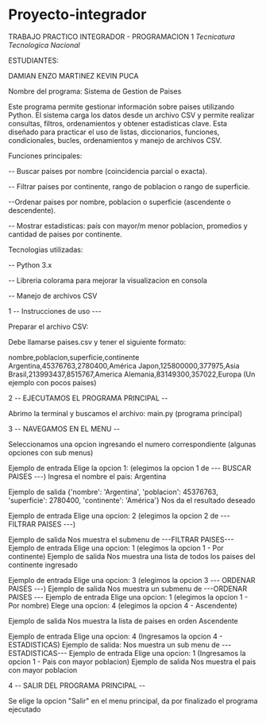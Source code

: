 # Proyecto-integrador
TRABAJO PRACTICO INTEGRADOR - PROGRAMACION 1
*Tecnicatura Tecnologica Nacional*

ESTUDIANTES:

DAMIAN ENZO MARTINEZ 
KEVIN PUCA 


Nombre del programa: Sistema de Gestion de Paises

Este programa permite gestionar información sobre paises utilizando Python. El sistema carga los datos desde un archivo CSV y permite realizar consultas, filtros, ordenamientos y obtener estadisticas clave. Esta diseñado para practicar el uso de listas, diccionarios, funciones, condicionales, bucles, ordenamientos y manejo de archivos CSV.

Funciones principales:

-- Buscar paises por nombre (coincidencia parcial o exacta).

-- Filtrar paises por continente, rango de poblacion o rango de superficie.

--Ordenar paises por nombre, poblacion o superficie (ascendente o descendente).

-- Mostrar estadisticas: país con mayor/m menor poblacion, promedios y cantidad de paises por continente.

Tecnologias utilizadas:

-- Python 3.x

-- Libreria colorama para mejorar la visualizacion en consola

-- Manejo de archivos CSV


1 -- Instrucciones de uso ---

Preparar el archivo CSV:

Debe llamarse paises.csv y tener el siguiente formato:

nombre,poblacion,superficie,continente
Argentina,45376763,2780400,América
Japon,125800000,377975,Asia
Brasil,213993437,8515767,America
Alemania,83149300,357022,Europa
(Un ejemplo con pocos paises)

2 -- EJECUTAMOS EL PROGRAMA PRINCIPAL -- 

Abrimo la terminal y buscamos el archivo: main.py (programa principal)

3 -- NAVEGAMOS EN EL MENU --

Seleccionamos una opcion ingresando el numero correspondiente (algunas opciones con sub menus)

Ejemplo de entrada 
Elige la opcion 1: (elegimos la opcion 1 de --- BUSCAR PAISES ---)
Ingresa el nombre el pais: Argentina

Ejemplo de salida
{'nombre': 'Argentina', 'poblacion': 45376763, 'superficie': 2780400, 'continente': 'América'}
Nos da el resultado deseado 

Ejemplo de entrada
Elige una opcion: 2 (elegimos la opcion 2 de --- FILTRAR PAISES ---)

Ejemplo de salida
Nos muestra el submenu de ---FILTRAR PAISES---
Ejemplo de entrada
Elige una opcion: 1 (elegimos la opcion 1 - Por continente)
Ejemplo de salida
Nos muestra una lista de todos los paises del continente ingresado

Ejemplo de entrada
Elige una opcion: 3 (elegimos la opcion 3 --- ORDENAR PAISES ---)
Ejemplo de salida 
Nos muestra un submenu de ---ORDENAR PAISES ---
Ejemplo de entrada
Elige una opcion: 1 (elegimos la opcion 1 - Por nombre)
Elege una opcion: 4 (elegimos la opcion 4 - Ascendente)

Ejemplo de salida
Nos muestra la lista de paises en orden Ascendente

Ejemplo de entrada
Elige una opcion: 4 (Ingresamos la opcion 4 - ESTADISTICAS)
Ejemplo de salida:
Nos muestra un sub menu de ---ESTADISTICAS---
Ejemplo de entrada
Elige una opcion: 1 (Ingresamos la opcion 1 - Pais con mayor poblacion)
Ejemplo de salida 
Nos muestra el pais con mayor poblacion

4 -- SALIR DEL PROGRAMA PRINCIPAL --

Se elige la opcion "Salir" en el menu principal, da por finalizado el programa ejecutado


